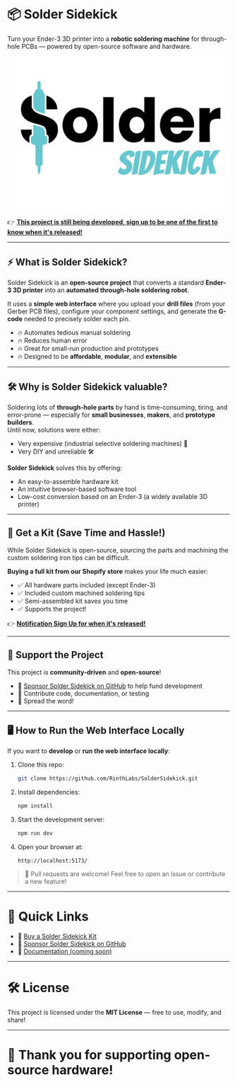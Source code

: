 # 📦 Solder Sidekick

Turn your Ender-3 3D printer into a **robotic soldering machine** for through-hole PCBs — powered by open-source software and hardware.

[![Notification Sign Up](/docs/solder-sidekick-logo-white.png)](https://rinthlabs.com/products/solder-sidekick-notification-sign-up)

👉 [**This project is still being developed, sign up to be one of the first to know when it's released!**](https://rinthlabs.com/products/solder-sidekick-notification-sign-up)

---

## ⚡ What is Solder Sidekick?

Solder Sidekick is an **open-source project** that converts a standard **Ender-3 3D printer** into an **automated through-hole soldering robot**.

It uses a **simple web interface** where you upload your **drill files** (from your Gerber PCB files), configure your component settings, and generate the **G-code** needed to precisely solder each pin.

- 🔥 Automates tedious manual soldering
- 🔥 Reduces human error
- 🔥 Great for small-run production and prototypes
- 🔥 Designed to be **affordable**, **modular**, and **extensible**

---

## 🛠 Why is Solder Sidekick valuable?

Soldering lots of **through-hole parts** by hand is time-consuming, tiring, and error-prone — especially for **small businesses**, **makers**, and **prototype builders**.  
Until now, solutions were either:
- Very expensive (industrial selective soldering machines) 💸
- Very DIY and unreliable 🛠️

**Solder Sidekick** solves this by offering:
- An easy-to-assemble hardware kit
- An intuitive browser-based software tool
- Low-cost conversion based on an Ender-3 (a widely available 3D printer)

---

## 🏪 Get a Kit (Save Time and Hassle!)

While Solder Sidekick is open-source, sourcing the parts and machining the custom soldering iron tips can be difficult.

**Buying a full kit from our Shopify store** makes your life much easier:
- ✅ All hardware parts included (except Ender-3)
- ✅ Included custom machined soldering tips
- ✅ Semi-assembled kit saves you time
- ✅ Supports the project!

👉 [**Notification Sign Up for when it's released!**](https://rinthlabs.com/products/solder-sidekick-notification-sign-up)

---

## 💖 Support the Project

This project is **community-driven** and **open-source**!

- 🌟 [Sponsor Solder Sidekick on GitHub](https://github.com/sponsors/your-github-username) to help fund development
- 🔧 Contribute code, documentation, or testing
- 📣 Spread the word!

---


## 🖥 How to Run the Web Interface Locally

If you want to **develop** or **run the web interface locally**:

1. Clone this repo:
   ```bash
   git clone https://github.com/RinthLabs/SolderSidekick.git
   ```

2. Install dependencies:
   ```bash
   npm install
   ```

3. Start the development server:
   ```bash
   npm run dev
   ```

4. Open your browser at:
   ```
   http://localhost:5173/
   ```

> 📢 Pull requests are welcome! Feel free to open an issue or contribute a new feature!

---

# 🚀 Quick Links

- 🏪 [Buy a Solder Sidekick Kit](https://rinthlabs.com/products/solder-sidekick-notification-sign-up)
- 💬 [Sponsor Solder Sidekick on GitHub](https://github.com/sponsors/BenRinthLabs)
- 📖 [Documentation (coming soon)](#)

---

# 🛠 License

This project is licensed under the **MIT License** — free to use, modify, and share!

---

# 🎉 Thank you for supporting open-source hardware!